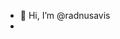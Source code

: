 - 👋 Hi, I’m @radnusavis
- 

<!---
radnusavis/radnusavis is a ✨ special ✨ repository because its `README.md` (this file) appears on your GitHub profile.
You can click the Preview link to take a look at your changes.
--->
